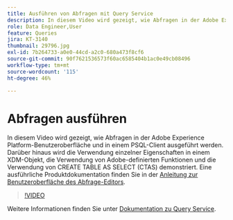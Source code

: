 ```yaml
---
title: Ausführen von Abfragen mit Query Service
description: In diesem Video wird gezeigt, wie Abfragen in der Adobe Experience Platform-Benutzeroberfläche und in einem PSQL-Client ausgeführt werden. Darüber hinaus wird die Verwendung einzelner Eigenschaften in einem XDM-Objekt, die Verwendung von Adobe-definierten Funktionen und die Verwendung von CREATE TABLE AS SELECT (CTAS) demonstriert.
role: Data Engineer,User
feature: Queries
jira: KT-3140
thumbnail: 29796.jpg
exl-id: 7b264733-a0e0-44cd-a2c0-680a473f8cf6
source-git-commit: 90f7621536573f60ac6585404b1ac0e49cb08496
workflow-type: tm+mt
source-wordcount: '115'
ht-degree: 46%

---
```


# Abfragen ausführen

In diesem Video wird gezeigt, wie Abfragen in der Adobe Experience Platform-Benutzeroberfläche und in einem PSQL-Client ausgeführt werden. Darüber hinaus wird die Verwendung einzelner Eigenschaften in einem XDM-Objekt, die Verwendung von Adobe-definierten Funktionen und die Verwendung von CREATE TABLE AS SELECT (CTAS) demonstriert. Eine ausführliche Produktdokumentation finden Sie in der [Anleitung zur Benutzeroberfläche des Abfrage-Editors](https://experienceleague.adobe.com/docs/experience-platform/query/ui/user-guide.html?lang=de).

>[!VIDEO](https://video.tv.adobe.com/v/29796?quality=12&learn=on)

Weitere Informationen finden Sie unter [Dokumentation zu Query Service](https://experienceleague.adobe.com/docs/experience-platform/query/home.html?lang=de).
